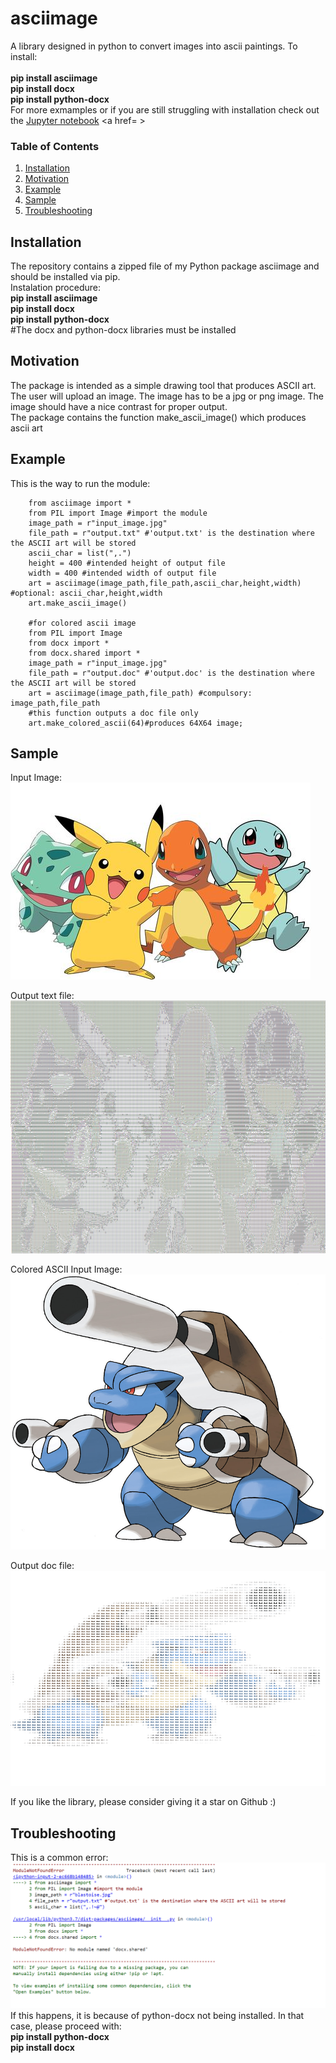 # asciimage

A library designed in python to convert images into ascii paintings.
To install: <br><br>
<b>pip install asciimage</b><br>
<b>pip install docx</b><br>
<b>pip install python-docx </b><br>
For more exmamples or if you are still struggling with installation check out the <a href="https://github.com/jojo96/asciimage/blob/main/asciimage/asciimageExample.ipynb">Jupyter notebook</a> <a href= >


### Table of Contents

1. [Installation](#installation)
2. [Motivation](#motivation)
3. [Example](#example)
4. [Sample](#sample)
5. [Troubleshooting](#sample)


## Installation <a name="installation"></a>
The repository contains a zipped file of my Python package asciimage and should be installed via pip.<br/>
Instalation procedure: <br>
<b>pip install asciimage</b><br>
<b>pip install docx</b><br>
<b>pip install python-docx </b><br>
#The docx and python-docx libraries must be installed

## Motivation <a name="Motivation"></a>
The package is intended as a simple drawing tool that produces ASCII art.<br/>
The user will upload an image. The image has to be a jpg or png image. The image should have a nice contrast for proper output.<br/>
The package contains the function make_ascii_image() which produces ascii art <br/>


## Example <a name="Example"></a>
This is the way to run the module:


		from asciimage import *
		from PIL import Image #import the module
		image_path = r"input_image.jpg"
		file_path = r"output.txt" #'output.txt' is the destination where the ASCII art will be stored
		ascii_char = list(",.")
		height = 400 #intended height of output file
		width = 400 #intended width of output file
		art = asciimage(image_path,file_path,ascii_char,height,width) #optional: ascii_char,height,width
		art.make_ascii_image()
		
		#for colored ascii image
		from PIL import Image
		from docx import *
		from docx.shared import *
		image_path = r"input_image.jpg"
		file_path = r"output.doc" #'output.doc' is the destination where the ASCII art will be stored
		art = asciimage(image_path,file_path) #compulsory: image_path,file_path
		#this function outputs a doc file only
		art.make_colored_ascii(64)#produces 64X64 image; 



## Sample <a name="Sample"></a>

Input Image: <br>
![input](https://raw.githubusercontent.com/jojo96/asciimage/main/pok.jpg)

Output text file: <br>
![output](https://raw.githubusercontent.com/jojo96/asciimage/main/pok_txt.png)


Colored ASCII Input Image: <br>
![input](https://raw.githubusercontent.com/jojo96/asciimage/main/blastoise.jpg)

Output doc file: <br>
![output](https://raw.githubusercontent.com/jojo96/asciimage/main/blastoiseASCII.png)

If you like the library, please consider giving it a star on Github :)       


## Troubleshooting <a name="Troubleshooting"></a>

This is a common error: <br>
![input](https://raw.githubusercontent.com/jojo96/asciimage/main/error.png)
If this happens, it is because of python-docx not being installed. In that case, please proceed with:<br> 
<b>pip install python-docx</b><br>
<b>pip install docx</b><br>


